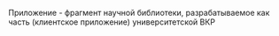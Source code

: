 Приложение - фрагмент научной библиотеки, разрабатываемое как часть (клиентское приложение) университетской ВКР

